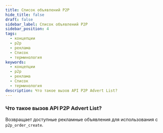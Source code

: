 ```yaml
---
title: Список объявлений P2P
hide_title: false
draft: false
sidebar_label: Список объявлений P2P
sidebar_position: 4
tags:
  - концепции
  - p2p
  - реклама
  - Список
  - терминология
keywords:
  - концепции
  - p2p
  - реклама
  - Список
  - терминология
description: Что такое вызов API P2P Advert List?
---
```


### Что такое вызов API P2P Advert List?

Возвращает доступные рекламные объявления для использования с `p2p_order_create`.
